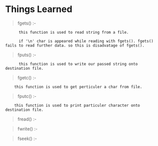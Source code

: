 # Things  Learned 

> fgets() :-

          this function is used to read string from a file.
          
          if '\n' char is appeared while reading with fgets(). fgets() fails to read further data. so this is disadvatage of fgets().
          
          
> fputs() :- 

          this function is used to write our passed string onto destination file.
        


> fgetc() :-

        this function is used to get perticuler a char from file.


> fputc() :- 

        this function is used to print particuler character onto destination file.
        
        

> fread() :-



> fwrite() :- 



> fseek() :-
